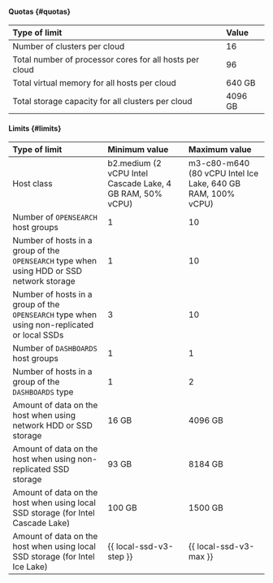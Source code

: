 #### Quotas {#quotas}

| Type of limit | Value |
|:--------------------------------------------------------------------|:---------|
| Number of clusters per cloud | 16 |
| Total number of processor cores for all hosts per cloud | 96 |
| Total virtual memory for all hosts per cloud | 640 GB |
| Total storage capacity for all clusters per cloud | 4096 GB |

#### Limits {#limits}

| Type of limit | Minimum value | Maximum value |
|:-----------------------------------------------------------------------------------------------------------------------------------|:----------------------------------------------------------|:------------------------------------------------------------|
| Host class | b2.medium (2 vCPU Intel Cascade Lake, 4 GB RAM, 50% vCPU) | m3-c80-m640 (80 vCPU Intel Ice Lake, 640 GB RAM, 100% vCPU) |
| Number of `OPENSEARCH` host groups | 1 | 10 |
| Number of hosts in a group of the `OPENSEARCH` type when using HDD or SSD network storage | 1 | 10 |
| Number of hosts in a group of the `OPENSEARCH` type when using non-replicated or local SSDs | 3 | 10 |
| Number of `DASHBOARDS` host groups | 1 | 1 |
| Number of hosts in a group of the `DASHBOARDS` type | 1 | 2 |
| Amount of data on the host when using network HDD or SSD storage | 16 GB | 4096 GB |
| Amount of data on the host when using non-replicated SSD storage | 93 GB | 8184 GB |
| Amount of data on the host when using local SSD storage (for Intel Cascade Lake) | 100 GB | 1500 GB |
| Amount of data on the host when using local SSD storage (for Intel Ice Lake) | {{ local-ssd-v3-step }} | {{ local-ssd-v3-max }} |

